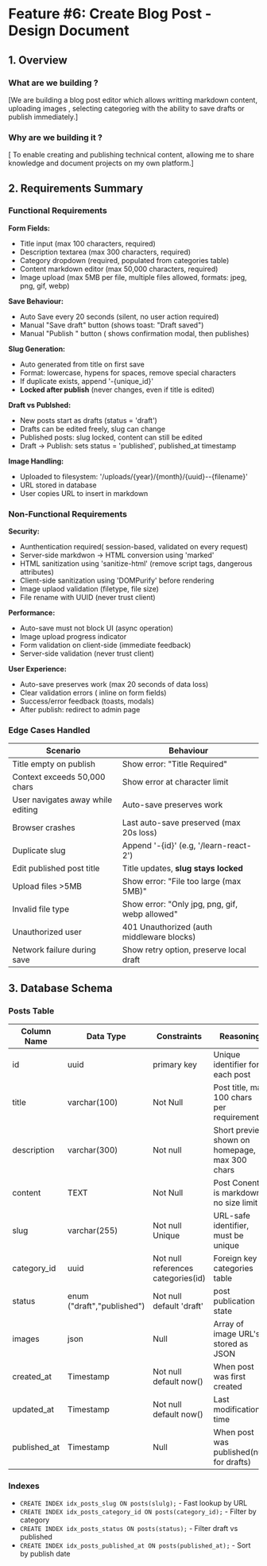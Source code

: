 # Feature #6: Create Blog Post - Design Document

## 1. Overview

### What are we building ?

[We are building a blog post editor which allows writting markdown content, uploading images , selecting categorieg
with the ability to save drafts or publish immediately.]

### Why are we building it ?

[ To enable creating and publishing technical content, allowing me to share knowledge and document projects on my own
platform.]

## 2. Requirements Summary

### Functional Requirements

**Form Fields:**

- Title input (max 100 characters, required)
- Description textarea (max 300 characters, required)
- Category dropdown (required, populated from categories table)
- Content markdown editor (max 50,000 characters, required)
- Image upload (max 5MB per file, multiple files allowed, formats: jpeg, png, gif, webp)

**Save Behaviour:**

- Auto Save every 20 seconds (silent, no user action required)
- Manual "Save draft" button (shows toast: "Draft saved")
- Manual "Publish " button ( shows confirmation modal, then publishes)

**Slug Generation:**

- Auto generated from title on first save
- Format: lowercase, hypens for spaces, remove special characters
- If duplicate exists, append '-{unique_id}'
- **Locked after publish** (never changes, even if title is edited)

**Draft vs Publshed:**

- New posts start as drafts (status = 'draft')
- Drafts can be edited freely, slug can change
- Published posts: slug locked, content can still be edited
- Draft -> Publish: sets status = 'published', published_at timestamp

**Image Handling:**

- Uploaded to filesystem: '/uploads/{year}/{month}/{uuid}--{filename}'
- URL stored in database
- User copies URL to insert in markdown

### Non-Functional Requirements

**Security:**

- Aunthentication required( session-based, validated on every request)
- Server-side markdwon -> HTML conversion using 'marked'
- HTML sanitization using 'sanitize-html' (remove script tags, dangerous attributes)
- Client-side sanitization using 'DOMPurify' before rendering
- Image uplaod validation (filetype, file size)
- File rename with UUID (never trust client)

**Performance:**

- Auto-save must not block UI (async operation)
- Image upload progress indicator
- Form validation on client-side (immediate feedback)
- Server-side validation (never trust client)

**User Experience:**

- Auto-save preserves work (max 20 seconds of data loss)
- Clear validation errors ( inline on form fields)
- Success/error feedback (toasts, modals)
- After publish: redirect to admin page

### Edge Cases Handled

| Scenario                          | Behaviour                                      |
| --------------------------------- | ---------------------------------------------- |
| Title empty on publish            | Show error: "Title Required"                   |
| Context exceeds 50,000 chars      | Show error at character limit                  |
| User navigates away while editing | Auto-save preserves work                       |
| Browser crashes                   | Last auto-save preserved (max 20s loss)        |
| Duplicate slug                    | Append '-{id}' (e.g, '/learn-react-2')         |
| Edit published post title         | Title updates, **slug stays locked**           |
| Upload files >5MB                 | Show error: "File too large (max 5MB)"         |
| Invalid file type                 | Show error: "Only jpg, png, gif, webp allowed" |
| Unauthorized user                 | 401 Unauthorized (auth middleware blocks)      |
| Network failure during save       | Show retry option, preserve local draft        |

## 3. Database Schema

### Posts Table

| Column Name  | Data Type                  | Constraints                        | Reasoning                                      |
| ------------ | -------------------------- | ---------------------------------- | ---------------------------------------------- |
| id           | uuid                       | primary key                        | Unique identifier for each post                |
| title        | varchar(100)               | Not Null                           | Post title, max 100 chars per requirements     |
| description  | varchar(300)               | Not null                           | Short preview shown on homepage, max 300 chars |
| content      | TEXT                       | Not Null                           | Post Conent is markdown, no size limit         |
| slug         | varchar(255)               | Not null Unique                    | URL-safe identifier, must be unique            |
| category_id  | uuid                       | Not null references categories(id) | Foreign key to categories table                |
| status       | enum ("draft","published") | Not null default 'draft'           | post publication state                         |
| images       | json                       | Null                               | Array of image URL's stored as JSON            |
| created_at   | Timestamp                  | Not null default now()             | When post was first created                    |
| updated_at   | Timestamp                  | Not null default now()             | Last modification time                         |
| published_at | Timestamp                  | Null                               | When post was published(null for drafts)       |

### Indexes

- `CREATE INDEX idx_posts_slug ON posts(slulg);` - Fast lookup by URL
- `CREATE INDEX idx_posts_category_id ON posts(category_id);` - Filter by category
- `CREATE INDEX idx_posts_status ON posts(status);` - Filter draft vs published
- `CREATE INDEX idx_posts_published_at ON posts(published_at);` - Sort by publish date
